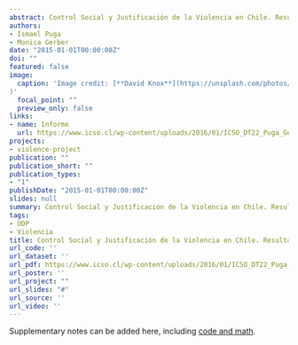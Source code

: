 ```yaml
---
abstract: Control Social y Justificación de la Violencia en Chile. Resultados Encuesta Nacional UDP 2015
authors:
- Ismael Puga
- Monica Gerber
date: "2015-01-01T00:00:00Z"
doi: ""
featured: false
image:
  caption: 'Image credit: [**David Knox**](https://unsplash.com/photos/uAtVUNqlMWs?utm_source=unsplash&utm_medium=referral&utm_content=creditShareLink
)'
  focal_point: ""
  preview_only: false
links:
- name: Informe
  url: https://www.icso.cl/wp-content/uploads/2016/01/ICSO_DT22_Puga_Gerber.pdf
projects:
- violence-project
publication: ""
publication_short: ""
publication_types:
- "1"
publishDate: "2015-01-01T00:00:00Z"
slides: null
summary: Control Social y Justificación de la Violencia en Chile. Resultados Encuesta Nacional UDP 2015
tags:
- UDP
- Violencia
title: Control Social y Justificación de la Violencia en Chile. Resultados Encuesta Nacional UDP 2015
url_code: ''
url_dataset: ''
url_pdf: https://www.icso.cl/wp-content/uploads/2016/01/ICSO_DT22_Puga_Gerber.pdf
url_poster: ''
url_project: ""
url_slides: "#"
url_source: ''
url_video: ''
---
```


Supplementary notes can be added here, including [code and math](https://sourcethemes.com/academic/docs/writing-markdown-latex/).
